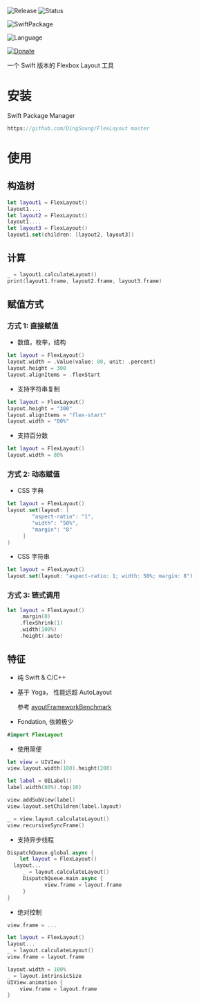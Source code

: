 ![Release](https://img.shields.io/github/release/DingSoung/FlexLayout.svg)
![Status](https://travis-ci.org/DingSoung/FlexLayout.svg?branch=master)

![SwiftPackage](https://img.shields.io/badge/SwiftPackage-compatible-E66848.svg?style=flat)

![Language](https://img.shields.io/badge/Swift-5-FFAC45.svg?style=flat)

[![Donate](https://img.shields.io/badge/Donate-PayPal-9EA59D.svg)](https://paypal.me/DingSongwen)

一个 Swift 版本的 Flexbox Layout 工具

# 安装

Swift Package Manager

```swift
https://github.com/DingSoung/FlexLayout master
```

# 使用

## 构造树

```swift
let layout1 = FlexLayout()
layout1....
let layout2 = FlexLayout()
layout1....
let layout3 = FlexLayout()
layout1.set(children: [layout2, layout3])
```

## 计算

```swift
_ = layout1.calculateLayout()
print(layout1.frame, layout2.frame, layout3.frame)
```

## 赋值方式

### 方式 1: 直接赋值

* 数值，枚举，结构

```swift
let layout = FlexLayout()
layout.width = .Value(value: 80, unit: .percent)
layout.height = 300
layout.alignItems = .flexStart
```

* 支持字符串复制

```swift
let layout = FlexLayout()
layout.height = "300"
layout.alignItems = "flex-start"
layout.width = "80%"
```

* 支持百分数

```swift
let layout = FlexLayout()
layout.width = 80%
```

### 方式 2: 动态赋值

* CSS 字典 

```swift
let layout = FlexLayout()
layout.set(layout: [
		"aspect-ratio": "1",
		"width": "50%",
		"margin": "8"
     ]
)
```

* CSS 字符串

```swift
let layout = FlexLayout()
layout.set(layout: "aspect-ratio: 1; width: 50%; margin: 8")
```

### 方式 3: 链式调用

```swift
let layout = FlexLayout()
	.margin(8)
	.flexShrink(1)
	.width(100%)
	.height(.auto)
```

## 特征

* 纯 Swift &  C/C++ 

* 基于 Yoga， 性能远超 AutoLayout

  参考 [ayoutFrameworkBenchmark](https://github.com/layoutBox/LayoutFrameworkBenchmark)

* Fondation,  依赖极少

```swift
#import FlexLayout
```

* 使用简便

```swift
let view = UIVIew()
view.layout.width(100).height(200)

let label = UILabel()
label.width(80%).top(10)

view.addSubView(label)
view.layout.setChildren(label.layout)

_ = view.layout.calculateLayout()
view.recursiveSyncFrame()
```

* 支持异步线程

```swift
DispatchQueue.global.async {
	let layout = FlexLayout()
  layout...
	 _ = layout.calculateLayout()
	 DispatchQueue.main.async {
	 		view.frame = layout.frame
	 }
}
```

* 绝对控制

```swift
view.frame = ...

let layout = FlexLayout()
layout...
_ = layout.calculateLayout()
view.frame = layout.frame

layout.width = 100%
_ = layout.intrinsicSize
UIView.animation {
	view.frame = layout.frame
}
```
